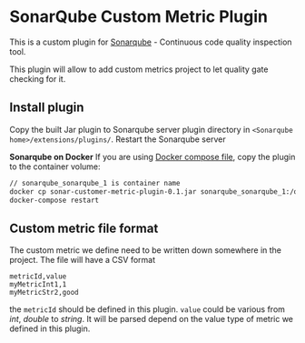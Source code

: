 # SonarQube Custom Metric Plugin

This is a custom plugin for [Sonarqube](https://www.sonarqube.org/) - Continuous code quality inspection tool.

This plugin will allow to add custom metrics project to let quality gate checking for it.

## Install plugin
Copy the built Jar plugin to Sonarqube server plugin directory in `<Sonarqube home>/extensions/plugins/`.
Restart the Sonarqube server

**Sonarqube on Docker**
If you are using [Docker compose file](https://github.com/SonarSource/docker-sonarqube/blob/master/recipes.md), copy the plugin to the container volume:

```bash
// sonarqube_sonarqube_1 is container name
docker cp sonar-customer-metric-plugin-0.1.jar sonarqube_sonarqube_1:/opt/sonarqube/extensions/plugins/
docker-compose restart
```

## Custom metric file format
The custom metric we define need to be written down somewhere in the project. The file will have a CSV format

```csv
metricId,value
myMetricInt1,1
myMetricStr2,good
```

the `metricId` should be defined in this plugin. `value` could be various from _int_, _double_ to _string_. It will be parsed depend on the value type of metric we defined in this plugin.
